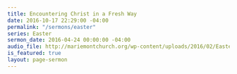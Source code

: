 ```yaml
---
title: Encountering Christ in a Fresh Way
date: 2016-10-17 22:29:00 -04:00
permalink: "/sermons/easter"
series: Easter
sermon_date: 2016-04-24 00:00:00 -04:00
audio_file: http://mariemontchurch.org/wp-content/uploads/2016/02/Easter-Sunday-2016.mp3?_=1
is_featured: true
layout: page-sermon
---
```


